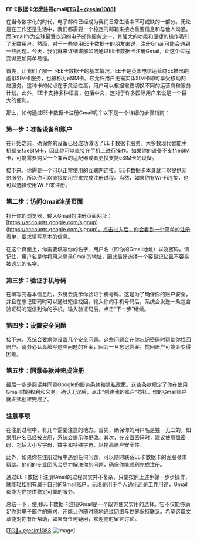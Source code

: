 **EE卡数据卡怎麽註冊gmail[[TG💪+ @esim1088](https://t.me/s/esim1088)]**

在当今数字化的时代，电子邮件已经成为我们日常生活中不可或缺的一部分。无论是在工作还是生活中，我们都需要一个稳定的邮箱来接收重要信息和与他人沟通。而Gmail作为全球最受欢迎的电子邮件服务之一，其强大的功能和便捷的操作吸引了无数用户。然而，对于一些使用EE卡数据卡的朋友来说，注册Gmail可能会遇到一些问题。今天，我们就来详细讲解如何通过EE卡数据卡注册Gmail，让这个过程变得更加简单易懂。

首先，让我们了解一下EE卡数据卡的基本情况。EE卡是英国电信运营商EE推出的虚拟SIM卡服务，也被称为eSIM卡。它允许用户无需实体SIM卡即可享受移动网络服务。这种卡的优点在于灵活性高，用户可以根据需要切换不同的运营商和服务计划。此外，EE卡支持多种语言，包括中文，这对于许多国际用户来说是一个巨大的便利。

那么，如何通过EE卡数据卡注册Gmail呢？以下是一个详细的步骤指南：

### 第一步：准备设备和账户

在开始之前，确保你的设备已经成功激活了EE卡数据卡服务。大多数现代智能手机都支持eSIM卡，因此你可以直接在手机上进行操作。如果你的设备不支持eSIM卡，可能需要购买一个兼容的适配器或者更换支持eSIM卡的设备。

接下来，你需要一个可以正常使用的互联网连接。EE卡数据卡本身就可以提供网络服务，所以你可以直接使用它来完成注册过程。当然，如果你有Wi-Fi连接，也可以选择使用Wi-Fi来注册。

### 第二步：访问Gmail注册页面

打开你的浏览器，输入Gmail的注册页面网址：[https://accounts.google.com/signup](https://accounts.google.com/signup)。点击进入后，你会看到一个简单的注册表单，要求填写基本的信息。

在这个页面上，你需要填写你的名字、用户名（即你的Gmail地址）以及密码。请记住，用户名是你将用来登录Gmail的地址，因此最好选择一个容易记忆且不容易被遗忘的名字。

### 第三步：验证手机号码

在填写完基本信息后，系统会提示你验证手机号码。这是为了确保你的账户安全，并且在忘记密码时可以通过短信找回。输入你的手机号码后，系统会发送一条包含验证码的短信到你的手机。输入验证码后，点击“下一步”继续。

### 第四步：设置安全问题

接下来，系统会要求你设置几个安全问题。这些问题会在你忘记密码时帮助你找回账户。请务必认真填写这些问题的答案，因为一旦忘记答案，找回账户可能会变得困难。

### 第五步：同意条款并完成注册

最后一步是阅读并同意Google的服务条款和隐私政策。这些条款规定了你在使用Gmail时的权利和义务。确认无误后，点击“创建我的账户”按钮，你的Gmail账户就正式创建完成了。

### 注意事项

在注册过程中，有几个需要注意的地方。首先，确保你的用户名是独一无二的。如果用户名已经被占用，系统会提示你更改。其次，在设置密码时，建议使用强密码，包括大小写字母、数字和特殊字符，以提高账户安全性。

此外，如果你在注册过程中遇到任何问题，可以随时联系EE卡数据卡的客服寻求帮助。他们的专业团队会尽力解决你的问题，确保你能顺利完成注册。

通过EE卡数据卡注册Gmail的过程其实并不复杂，只要按照上述步骤一步步操作，就能轻松拥有属于自己的Gmail账户。无论是用于个人通讯还是工作用途，Gmail都能为你提供稳定可靠的服务。

总结一下，使用EE卡数据卡注册Gmail是一个既方便又实用的选择。它不仅能够满足你对电子邮件的需求，还能让你随时随地通过网络与世界保持联系。希望这篇文章能对你有所帮助，如果有任何疑问，欢迎随时留言讨论。

[[TG💪+ @esim1088](https://t.me/s/esim1088) ![Image](https://i.postimg.cc/4NQfJmqS/Snipaste-2025-05-13-00-14-12.png)]